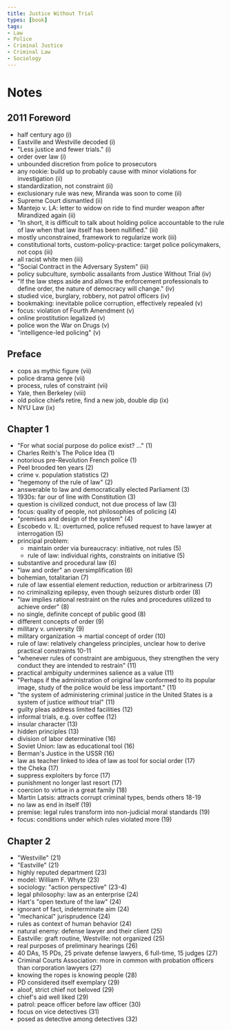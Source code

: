 ```yaml
---
title: Justice Without Trial
types: [book]
tags:
- Law
- Police
- Criminal Justice
- Criminal Law
- Sociology
---
```


# Notes

## 2011 Foreword
- half century ago (i)
- Eastville and Westville decoded (i)
- "Less justice and fewer trials." (i)
- order over law (i)
- unbounded discretion from police to prosecutors
- any rookie: build up to probably cause with minor violations for investigation (ii)
- standardization, not constraint (ii)
- exclusionary rule was new, Miranda was soon to come (ii)
- Supreme Court dismantled (ii)
- Mantejo v. LA: letter to widow on ride to find murder weapon after Mirandized again (ii)
- "In short, it is difficult to talk about holding police accountable to the rule of law when that law itself has been nullified." (iii)
- mostly unconstrained, framework to regularize work (iii)
- constitutional torts, custom-policy-practice: target police policymakers, not cops (iii)
- all racist white men (iii)
- "Social Contract in the Adversary System" (iii)
- policy subculture, symbolic assailants from Justice Without Trial (iv)
- "If the law steps aside and allows the enforcement professionals to define order, the nature of democracy will change." (iv)
- studied vice, burglary, robbery, not patrol officers (iv)
- bookmaking: inevitable police corruption, effectively repealed (v)
- focus: violation of Fourth Amendment (v)
- online prostitution legalized (v)
- police won the War on Drugs (v)
- "intelligence-led policing" (v)

## Preface
- cops as mythic figure (vii)
- police drama genre (vii)
- process, rules of constraint (vii)
- Yale, then Berkeley (viii)
- old police chiefs retire, find a new job, double dip (ix)
- NYU Law (ix)

## Chapter 1
- "For what social purpose do police exist? ..." (1)
- Charles Reith's The Police Idea (1)
- notorious pre-Revolution French police (1)
- Peel brooded ten years (2)
- crime v. population statistics (2)
- "hegemony of the rule of law" (2)
- answerable to law and democratically elected Parliament (3)
- 1930s: far our of line with Constitution (3)
- question is civilized conduct, not due process of law (3)
- focus: quality of people, not philosophies of policing (4)
- "premises and design of the system" (4)
- Escobedo v. IL: overturned, police refused request to have lawyer at interrogation (5)
- principal problem:
  - maintain order via bureaucracy: initiative, not rules (5)
  - rule of law: individual rights, constraints on initiative (5)
- substantive and procedural law (6)
- "law and order" an oversimplification (6)
- bohemian, totalitarian (7)
- rule of law essential element reduction, reduction or arbitrariness (7)
- no criminalizing epilepsy, even though seizures disturb order (8)
- "law implies rational restraint on the rules and procedures utilized to achieve order" (8)
- no single, definite concept of public good (8)
- different concepts of order (9)
- military v. university (9)
- military organization → martial concept of order (10)
- rule of law: relatively changeless principles, unclear how to derive practical constraints 10-11
- "whenever rules of constraint are ambiguous, they strengthen the very conduct they are intended to restrain" (11)
- practical ambiguity undermines salience as a value (11)
- "Perhaps if the administration of original law conformed to its popular image, study of the police would be less important." (11)
- "the system of administering criminal justice in the United States is a system of justice _without_ trial" (11)
- guilty pleas address limited facilities (12)
- informal trials, e.g. over coffee (12)
- insular character (13)
- hidden principles (13)
- division of labor determinative (16)
- Soviet Union: law as educational tool (16)
- Berman's Justice in the USSR (16)
- law as teacher linked to idea of law as tool for social order (17)
- the Cheka (17)
- suppress exploiters by force (17)
- punishment no longer last resort (17)
- coercion to virtue in a great family (18)
- Martin Latsis: attracts corrupt criminal types, bends others 18-19
- no law as end in itself (19)
- premise: legal rules transform into non-judicial moral standards (19)
- focus: conditions under which rules violated more (19)

## Chapter 2
- "Westville" (21)
- "Eastville" (21)
- highly reputed department (23)
- model: William F. Whyte (23)
- sociology: "action perspective" (23-4)
- legal philosophy: law as an enterprise (24)
- Hart's "open texture of the law" (24)
- ignorant of fact, indeterminate aim (24)
- "mechanical" jurisprudence (24)
- rules as context of human behavior (24)
- natural enemy: defense lawyer and their client (25)
- Eastville: graft routine, Westville: not organized (25)
- real purposes of preliminary hearings (26)
- 40 DAs, 15 PDs, 25 private defense lawyers, 6 full-time, 15 judges (27)
- Criminal Courts Association: more in common with probation officers than corporation lawyers (27)
- knowing the ropes is knowing people (28)
- PD considered itself exemplary (29)
- aloof, strict chief not beloved (29)
- chief's aid well liked (29)
- patrol: peace officer before law officer (30)
- focus on vice detectives (31)
- posed as detective among detectives (32)
